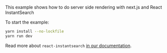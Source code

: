 This example shows how to do server side rendering with next.js and React InstantSearch

To start the example:

```sh
yarn install --no-lockfile
yarn run dev
```

Read more about `react-instantsearch` [in our documentation](https://community.algolia.com/react-instantsearch/).
